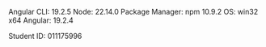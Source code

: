 Angular CLI: 19.2.5
Node: 22.14.0
Package Manager: npm 10.9.2
OS: win32 x64
Angular: 19.2.4

Student ID: 011175996